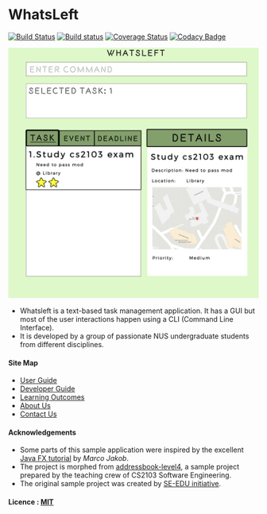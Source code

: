 # WhatsLeft

[![Build Status](https://travis-ci.org/CS2103JAN2017-W10-B4/main.svg?branch=v0.3)](https://travis-ci.org/CS2103JAN2017-W10-B4/main)
[![Build status](https://ci.appveyor.com/api/projects/status/3boko2x2vr5cc3w2?svg=true)](https://ci.appveyor.com/project/gillro/main)
[![Coverage Status](https://coveralls.io/repos/github/CS2103JAN2017-W10-B4/main/badge.svg?branch=v0.3)](https://coveralls.io/github/CS2103JAN2017-W10-B4/main?branch=v0.3)
[![Codacy Badge](https://api.codacy.com/project/badge/Grade/fc0b7775cf7f4fdeaf08776f3d8e364a)](https://www.codacy.com/app/gillro/main?utm_source=github.com&amp;utm_medium=referral&amp;utm_content=CS2103JAN2017-W10-B4/main&amp;utm_campaign=Badge_Grade)

<img src="docs/images/Ui.png" width="600"><br>

* Whatsleft is a text-based task management application. It has a GUI but most of the user interactions happen using a CLI (Command Line Interface).
* It is developed by a group of passionate NUS undergraduate students from different disciplines.


#### Site Map
* [User Guide](docs/UserGuide.md)
* [Developer Guide](docs/DeveloperGuide.md)
* [Learning Outcomes](docs/LearningOutcomes.md)
* [About Us](docs/AboutUs.md)
* [Contact Us](docs/ContactUs.md)


#### Acknowledgements

* Some parts of this sample application were inspired by the excellent
  [Java FX tutorial](http://code.makery.ch/library/javafx-8-tutorial/) by *Marco Jakob*.
* The project is morphed from [addressbook-level4](https://github.com/nus-cs2103-AY1617S2/addressbook-level4), a sample project prepared by the teaching crew of CS2103 Software Engineering.
* The original sample project was created by [SE-EDU initiative](http://github.com/se-edu/).

#### Licence : [MIT](LICENSE)
